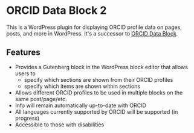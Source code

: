 # ORCID Data Block 2

This is a WordPress plugin for displaying ORCID profile data on pages, posts, and more in WordPress. It's a successor to [ORCID Data Block](https://github.com/MESH-Research/orcid-data-block).

## Features

* Provides a Gutenberg block in the WordPress block editor that allows users to 
  * specify which sections are shown from their ORCID profiles 
  * specify which items are shown within sections 
* Allows different ORCID profiles to be used in multiple blocks on the same post/page/etc.
* Info will remain automatically up-to-date with ORCID 
* All languages currently supported by ORCID will be supported (in progress)
* Accessible to those with disabilities
